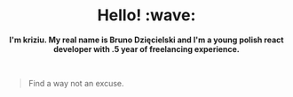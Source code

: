 <h1 align='center'> Hello! :wave:</h1>
<p align='center'>
  <b>I'm kriziu. My real name is Bruno Dzięcielski and I'm a young polish react developer with .5 year of freelancing experience.</b>
</p>

<br />

> Find a way not an excuse.
